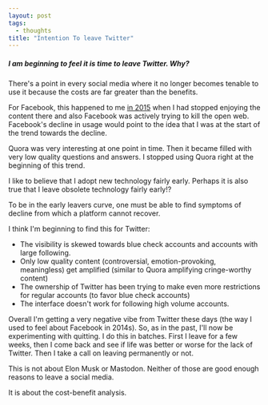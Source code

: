 ```yaml
---
layout: post
tags:
  - thoughts
title: "Intention To leave Twitter"
---
```


#####  I am beginning to feel it is time to leave Twitter. Why? #####

There's a point in every social media where it no longer becomes tenable to use it because the costs are far greater than the benefits.

For Facebook, this happened to me [in 2015](../quitting-facebook) when I had stopped enjoying the content there and also Facebook was actively trying to kill the open web. Facebook's decline in usage would point to the idea that I was at the start of the trend towards the decline.

Quora was very interesting at one point in time. Then it became filled with very low quality questions and answers. I stopped using Quora right at the beginning of this trend.

I like to believe that I adopt new technology fairly early. Perhaps it is also true that I leave obsolete technology fairly early!?

To be in the early leavers curve, one must be able to find symptoms of decline from which a platform cannot recover.

I think I'm beginning to find this for Twitter:

- The visibility is skewed towards blue check accounts and accounts with large following.
- Only low quality content (controversial, emotion-provoking, meaningless) get amplified (similar to Quora amplifying cringe-worthy content)
- The ownership of Twitter has been trying to make even more restrictions for regular accounts (to favor blue check accounts)
- The interface doesn't work for following high volume accounts.

Overall I'm getting a very negative vibe from Twitter these days (the way I used to feel about Facebook in 2014s). So, as in the past, I'll now be experimenting with quitting. I do this in batches. First I leave for a few weeks, then I come back and see if life was better or worse for the lack of Twitter. Then I take a call on leaving permanently or not.

This is not about Elon Musk or Mastodon. Neither of those are good enough reasons to leave a social media.

It is about the cost-benefit analysis.
